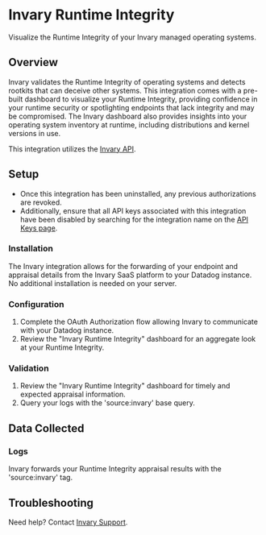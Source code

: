 # Invary Runtime Integrity

Visualize the Runtime Integrity of your Invary managed operating systems.

## Overview

Invary validates the Runtime Integrity of operating systems and detects rootkits that can deceive other systems.  This integration comes with a pre-built dashboard to visualize your Runtime Integrity, providing confidence in your runtime security or spotlighting endpoints that lack integrity and may be compromised.  The Invary dashboard also provides insights into your operating system inventory at runtime, including distributions and kernel versions in use. 


This integration utilizes the [Invary API][1].

## Setup

- Once this integration has been uninstalled, any previous authorizations are revoked. 
- Additionally, ensure that all API keys associated with this integration have been disabled by searching for the integration name on the [API Keys page][3].

### Installation

The Invary integration allows for the forwarding of your endpoint and appraisal details from the Invary SaaS platform to your Datadog instance. No additional installation is needed on your server.

### Configuration

1. Complete the OAuth Authorization flow allowing Invary to communicate with your Datadog instance.
2. Review the "Invary Runtime Integrity" dashboard for an aggregate look at your Runtime Integrity.

### Validation

1. Review the "Invary Runtime Integrity" dashboard for timely and expected appraisal information.
2. Query your logs with the 'source:invary' base query.

## Data Collected

### Logs

Invary forwards your Runtime Integrity appraisal results with the 'source:invary' tag. 

## Troubleshooting

Need help? Contact [Invary Support][2].

[1]: https://developers.invary.com/
[2]: mailto:support@invary.com
[3]: https://app.datadoghq.com/organization-settings/api-keys

